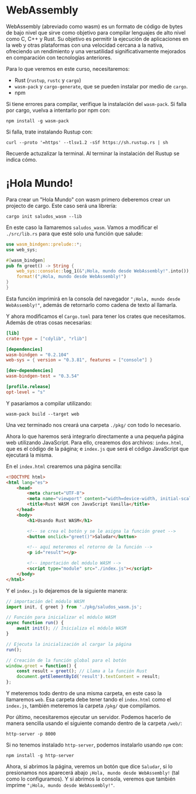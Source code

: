 # WebAssembly

WebAssembly (abreviado como wasm) es un formato de código de bytes de bajo nivel que sirve como objetivo para compilar lenguajes de alto nivel como C, C++ y Rust. Su objetivo es permitir la ejecución de aplicaciones en la web y otras plataformas con una velocidad cercana a la nativa, ofreciendo un rendimiento y una versatilidad significativamente mejorados en comparación con tecnologías anteriores. 

Para lo que veremos en este curso, necesitaremos:
- Rust (`rustup`, `rustc` y `cargo`)
- `wasm-pack` y `cargo-generate`, que se pueden instalar por medio de `cargo`.
- npm

Si tiene errores para compilar, verifique la instalación del `wasm-pack`. Si falla por cargo, vuelva a intentarlo por npm con:
```shell
npm install -g wasm-pack
```

Si falla, trate instalando Rustup con:
```shell
curl --proto '=https' --tlsv1.2 -sSf https://sh.rustup.rs | sh
```

Recuerde actuzalizar la terminal. Al terminar la instalación del Rustup se indica cómo.

# ¡Hola Mundo!

Para crear un "Hola Mundo" con wasm primero deberemos crear un projecto de cargo. Este caso será una librería:
```shell
cargo init saludos_wasm --lib
```

En este caso la llamaremos `saludos_wasm`. Vamos a modificar el `./src/lib.rs` para que esté solo una función que salude:
```rust
use wasm_bindgen::prelude::*;
use web_sys;

#[wasm_bindgen]
pub fn greet() -> String {
    web_sys::console::log_1(&"¡Hola, mundo desde WebAssembly!".into());
    format!("¡Hola, mundo desde WebAssembly!")
}
}
```
Esta función imprimirá en la consola del navegador `"¡Hola, mundo desde WebAssembly!"`, además de retornarlo como cadena de texto al llamarla.

Y ahora modificamos el `Cargo.toml` para tener los crates que necesitamos. Además de otras cosas necesarias:
```toml
[lib]
crate-type = ["cdylib", "rlib"]

[dependencies]
wasm-bindgen = "0.2.104"
web-sys = { version = "0.3.81", features = ["console"] }

[dev-dependencies]
wasm-bindgen-test = "0.3.54"

[profile.release]
opt-level = "s"
```

Y pasaríamos a compilar utilizando:
```shell
wasm-pack build --target web
```

Una vez terminado nos creará una carpeta `./pkg/` con todo lo necesario.

Ahora lo que haremos será integrarlo directamente a una pequeña página web utilizando JavaScript. Para ello, crearemos dos archivos: `index.html`, que es el código de la página; e `index.js` que será el código JavaScript que ejecutará la misma.

En el `index.html` crearemos una página sencilla:
```html
<!DOCTYPE html>
<html lang="es">
    <head>
        <meta charset="UTF-8">
        <meta name="viewport" content="width=device-width, initial-scale=1.0">
        <title>Rust WASM con JavaScript Vanilla</title>
    </head>
    <body>
        <h1>Usando Rust WASM</h1>

        <!-- se crea el botón y se le asigna la función greet -->
        <button onclick="greet()">Saludar</button>

        <!-- aquí meteremos el retorno de la función -->
        <p id="result"></p>

        <!-- importación del módulo WASM -->
        <script type="module" src="./index.js"></script>
    </body>
</html>
```

Y el `index.js` lo dejaremos de la siguiente manera:
```javascript
// importación del módulo WASM
import init, { greet } from './pkg/saludos_wasm.js';

// Función para inicializar el módulo WASM
async function run() {
    await init(); // Inicializa el módulo WASM
}

// Ejecuta la inicialización al cargar la página
run();

// Creación de la función global para el botón
window.greet = function() {
    const result = greet(); // Llama a la función Rust
    document.getElementById('result').textContent = result;
};
```

Y meteremos todo dentro de una misma carpeta, en este caso la llamaremos `web`. Esa carpeta debe tener tando el `index.html` como el `index.js`, también meteremos la carpeta `/pkg/` que compilamos.

Por último, necesitaremos ejecutar un servidor. Podemos hacerlo de manera sencilla usando el siguiente comando dentro de la carpeta `/web/`:
```shell
http-server -p 8000
```

Si no tenemos instalado `http-server`, podemos instalarlo usando `npm` con:
```shell
npm install -g http-server
```

Ahora, si abrimos la página, veremos un botón que dice `Saludar`, si lo presionamos nos aparecerá abajo `¡Hola, mundo desde WebAssembly!` (tal como lo configuramos). Y si abrimos la consola, veremos que también imprime `"¡Hola, mundo desde WebAssembly!"`.